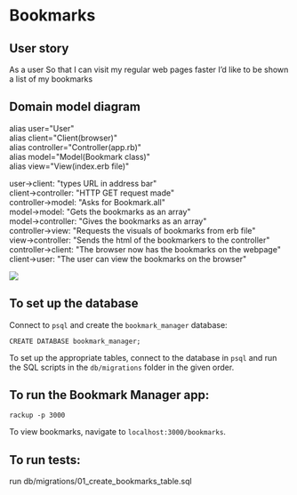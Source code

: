 # Bookmarks

## User story 

As a user 
So that I can visit my regular web pages faster
I’d like to be shown a list of my bookmarks


## Domain model diagram 

alias user="User"\
alias client="Client(browser)"\
alias controller="Controller(app.rb)"\
alias model="Model(Bookmark class)"\
alias view="View(index.erb file)"


user->client: "types URL in address bar"\
client->controller: "HTTP GET request made"\
controller->model: "Asks for Bookmark.all"\
model->model: "Gets the bookmarks as an array"\
model->controller: "Gives the bookmarks as an array"\
controller->view: "Requests the visuals of bookmarks from erb file"\
view->controller: "Sends the html of the bookmarkers to the controller"\
controller->client: "The browser now has the bookmarks on the webpage"\
client->user: "The user can view the bookmarks on the browser"

<img src="https://imgur.com/f2aYVXi.jpg"/>

## To set up the database

Connect to `psql` and create the `bookmark_manager` database:

```
CREATE DATABASE bookmark_manager;
```

To set up the appropriate tables, connect to the database in `psql` and run the SQL scripts in the `db/migrations` folder in the given order.


## To run the Bookmark Manager app:

```
rackup -p 3000
```

To view bookmarks, navigate to `localhost:3000/bookmarks`.


## To run tests:
run db/migrations/01_create_bookmarks_table.sql